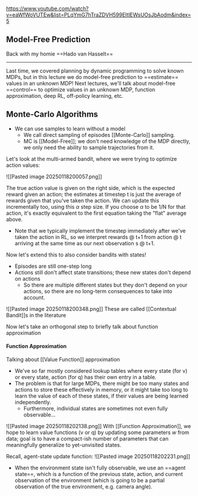 https://www.youtube.com/watch?v=eaWfWoVUTEw&list=PLqYmG7hTraZDVH599EItlEWsUOsJbAodm&index=5
## Model-Free Prediction
Back with my homie ==Hado van Hasselt==

-------------------


Last time, we covered planning by dynamic programming to solve known MDPs, but in this lecture we do model-free prediction to ==estimate== values in an unknown MDP! Next lectures, we'll talk about model-free ==control== to optimize values in an unknown MDP, function approximation, deep RL, off-policy learning, etc.

## Monte-Carlo Algorithms

- We can use samples to learn without a model
	- We call direct sampling of episodes [[Monte-Carlo]] sampling.
	- MC is [[Model-Free]]; we don't need knowledge of the MDP directly, we only need the ability to sample trajectories from it.

Let's look at the multi-armed bandit, where we were trying to optimize action values:

![[Pasted image 20250118200057.png]]

The true action value is given on the right side, which is the expected reward given an action; the estimates at timestep t is just the average of rewards given that you've taken the action.
We can update this incrementally too, using this $\alpha$ step size. If you choose $\alpha$ to be 1/N for that action, it's exactly equivalent to the first equation taking the "flat" average above.

- Note that we typically implement the timestep immediately after we've taken the action in RL, so we interpret rewards @ t+1 from action @ t arriving at the same time as our next observation s @ t+1.


Now let's extend this to also consider bandits with states!
- Episodes are still one-step long
- Actions still don't affect state transitions; these new states don't depend on actions
	- So there are multiple different states but they don't depend on your actions,  so there are no long-term consequences to take into account.

![[Pasted image 20250118200348.png]]
These are called [[Contextual Bandit]]s in the literature 

Now let's take an orthogonal step to briefly talk about function approximation

#### Function Approximation

Talking about [[Value Function]] approximation
- We've so far mostly considered lookup tables where every state (for v) or every state, action (for q) has their own entry in a table.
- The problem is that for large MDPs, there might be too many states and actions to store these effectively in memory, or it might take too long to learn the value of each of these states, if their values are being learned independently.
	- Furthermore, individual states are sometimes not even fully observable... 

![[Pasted image 20250118202138.png]]
With [[Function Approximation]], we hope to learn value functions (v or q) by updating some parameters $w$ from data; goal is to have a compact-ish number of parameters that can meaningfully generalize to yet-unvisited states.

Recall, agent-state update function:
![[Pasted image 20250118202231.png]]
- When the environment state isn't fully observable, we use an ==agent state==, which is a function of the previous state, action, and current observation of the environment (which is going to be a partial observation of the true environment, e.g. camera angle).
